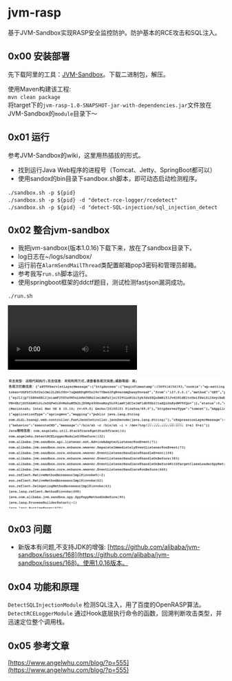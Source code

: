 # jvm-rasp
基于JVM-Sandbox实现RASP安全监控防护。防护基本的RCE攻击和SQL注入。

## 0x00 安装部署
先下载阿里的工具：[JVM-Sandbox](https://github.com/alibaba/jvm-sandbox/releases)。下载二进制包，解压。  

使用Maven构建该工程:   
`mvn clean package`   
将target下的`jvm-rasp-1.0-SNAPSHOT-jar-with-dependencies.jar`文件放在JVM-Sandbox的`module`目录下～ 

## 0x01 运行  

参考JVM-Sandbox的wiki，这里用热插拔的形式。   

- 找到运行Java Web程序的进程号（Tomcat、Jetty、SpringBoot都可以）   
- 使用sandox的bin目录下sandbox.sh脚本，即可动态启动检测程序。  

`./sandbox.sh -p ${pid}`   
`./sandbox.sh -p ${pid} -d "detect-rce-logger/rcedetect"`   
`./sandbox.sh -p ${pid} -d "detect-SQL-injection/sql_injection_detect`   

## 0x02 整合jvm-sandbox  
- 我把jvm-sandbox(版本1.0.16)下载下来，放在了sandbox目录下。  
- log日志在~/logs/sandbox/ 
- 运行前在`AlarmSendMailThread`类配置邮箱pop3密码和管理员邮箱。
- 参考我写`run.sh`脚本运行。  
- 使用springboot框架的ddctf题目，测试检测fastjson漏洞成功。
```shell script
./run.sh
```  

<video src="./images/demo.mp4" controls="controls">
Your browser does not support the video tag.
</video>  

![](./images/jvm-rasp_detect_fastjson_attack.jpg)  

## 0x03 问题  
- 新版本有问题,不支持JDK的增强: [https://github.com/alibaba/jvm-sandbox/issues/168](https://github.com/alibaba/jvm-sandbox/issues/168)。使用1.0.16版本。

## 0x04 功能和原理 

`DetectSQLInjectionModule` 检测SQL注入，用了百度的OpenRASP算法。   
`DetectRCELoggerModule` 通过Hook底层执行命令的函数，回溯判断攻击类型，并迅速定位整个调用栈。

## 0x05 参考文章  
[https://www.angelwhu.com/blog/?p=555](https://www.angelwhu.com/blog/?p=555)


